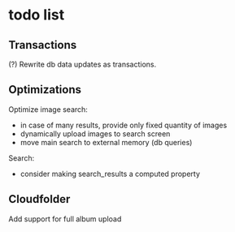 # todo list

## Transactions
(?) Rewrite db data updates as transactions.

## Optimizations
Optimize image search:
- in case of many results, provide only fixed quantity of images
- dynamically upload images to search screen
- move main search to external memory (db queries)

Search:
- consider making search_results a computed property

## Cloudfolder
Add support for full album upload

